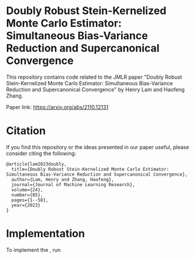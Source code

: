 # Doubly Robust Stein-Kernelized Monte Carlo Estimator: Simultaneous Bias-Variance Reduction and Supercanonical Convergence

This repository contains code related to the JMLR paper
"Doubly Robust Stein-Kernelized Monte Carlo Estimator: Simultaneous Bias-Variance Reduction and Supercanonical Convergence" 
by Henry Lam and Haofeng Zhang. 

Paper link: https://arxiv.org/abs/2110.12131

# Citation
If you find this repository or the ideas presented in our paper useful, please consider citing the following:
```
@article{lam2023doubly,
  title={Doubly Robust Stein-Kernelized Monte Carlo Estimator: Simultaneous Bias-Variance Reduction and Supercanonical Convergence},
  author={Lam, Henry and Zhang, Haofeng},
  journal={Journal of Machine Learning Research},
  volume={24},
  number={85},
  pages={1--58},
  year={2023}
}
```

# Implementation

To implement the , run  <br />
